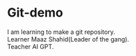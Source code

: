 # Git-demo
I am learning to make a git repository.
<br>
Learner Maaz Shahid(Leader of the gang).
<br>
Teacher AI GPT.
